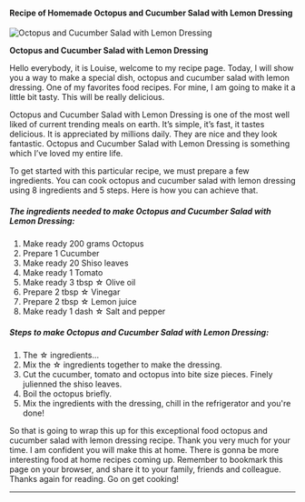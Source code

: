             

#### Recipe of Homemade Octopus and Cucumber Salad with Lemon Dressing

![Octopus and Cucumber Salad with Lemon Dressing](https://img-global.cpcdn.com/recipes/5021857362214912/751x532cq70/octopus-and-cucumber-salad-with-lemon-dressing-recipe-main-photo.jpg)

**Octopus and Cucumber Salad with Lemon Dressing**

Hello everybody, it is Louise, welcome to my recipe page. Today, I will show you a way to make a special dish, octopus and cucumber salad with lemon dressing. One of my favorites food recipes. For mine, I am going to make it a little bit tasty. This will be really delicious.

Octopus and Cucumber Salad with Lemon Dressing is one of the most well liked of current trending meals on earth. It’s simple, it’s fast, it tastes delicious. It is appreciated by millions daily. They are nice and they look fantastic. Octopus and Cucumber Salad with Lemon Dressing is something which I’ve loved my entire life.

To get started with this particular recipe, we must prepare a few ingredients. You can cook octopus and cucumber salad with lemon dressing using 8 ingredients and 5 steps. Here is how you can achieve that.

##### The ingredients needed to make Octopus and Cucumber Salad with Lemon Dressing:

1.  Make ready 200 grams Octopus
2.  Prepare 1 Cucumber
3.  Make ready 20 Shiso leaves
4.  Make ready 1 Tomato
5.  Make ready 3 tbsp ☆ Olive oil
6.  Prepare 2 tbsp ☆ Vinegar
7.  Prepare 2 tbsp ☆ Lemon juice
8.  Make ready 1 dash ☆ Salt and pepper

##### Steps to make Octopus and Cucumber Salad with Lemon Dressing:

1.  The ☆ ingredients…
2.  Mix the ☆ ingredients together to make the dressing.
3.  Cut the cucumber, tomato and octopus into bite size pieces. Finely julienned the shiso leaves.
4.  Boil the octopus briefly.
5.  Mix the ingredients with the dressing, chill in the refrigerator and you're done!

So that is going to wrap this up for this exceptional food octopus and cucumber salad with lemon dressing recipe. Thank you very much for your time. I am confident you will make this at home. There is gonna be more interesting food at home recipes coming up. Remember to bookmark this page on your browser, and share it to your family, friends and colleague. Thanks again for reading. Go on get cooking!

* * *